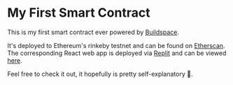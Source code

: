 # My First Smart Contract

This is my first smart contract ever powered by [Buildspace](https://app.buildspace.so/).

It's deployed to Ethereum's rinkeby testnet and can be found on [Etherscan](https://rinkeby.etherscan.io/address/0x87C26c69F0991D23A45991B2fD81dFd394c68221).  
The corresponding React web app is deployed via [Replit](https://replit.com/) and can be viewed [here](https://waveportal-starter-project.ysfaran.repl.co/).

Feel free to check it out, it hopefully is pretty self-explanatory 🙂.
